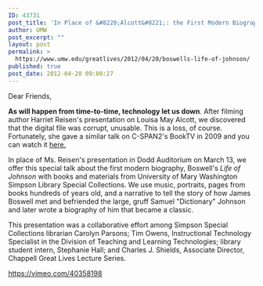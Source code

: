```yaml
---
ID: 43731
post_title: 'In Place of &#8220;Alcott&#8221;: the First Modern Biography— Boswell&#8217;s &#8220;Life of Johnson,&#8221; Using Rare Books from UMW&#8217;s Special Collections'
author: UMW
post_excerpt: ""
layout: post
permalink: >
  https://www.umw.edu/greatlives/2012/04/20/boswells-life-of-johnson/
published: true
post_date: 2012-04-20 09:00:27
---
```

Dear Friends,

<strong>As will happen from time-to-time, technology let us down</strong>. After filming author Harriet Reisen's presentation on Louisa May Alcott, we discovered that the digital file was corrupt, unusable. This is a loss, of course. Fortunately, she gave a similar talk on C-SPAN2's BookTV in 2009 and you can watch it <a title="Harriet Reisen's talk on BookTV" href="http://www.c-spanvideo.org/program/290338-1" target="_blank">here.</a>

In place of Ms. Reisen's presentation in Dodd Auditorium on March 13, we offer this special talk about the first modern biography, Boswell's <em>Life of Johnson</em> with books and materials from University of Mary Washington Simpson Library Special Collections. We use music, portraits, pages from books hundreds of years old, and a narrative to tell the story of how James Boswell met and befriended the large, gruff Samuel "Dictionary" Johnson and later wrote a biography of him that became a classic.

This presentation was a collaborative effort among Simpson Special Collections librarian Carolyn Parsons; Tim Owens, Instructional Technology Specialist in the Division of Teaching and Learning Technologies; library student intern, Stephanie Hall; and Charles J. Shields, Associate Director, Chappell Great Lives Lecture Series.

https://vimeo.com/40358198